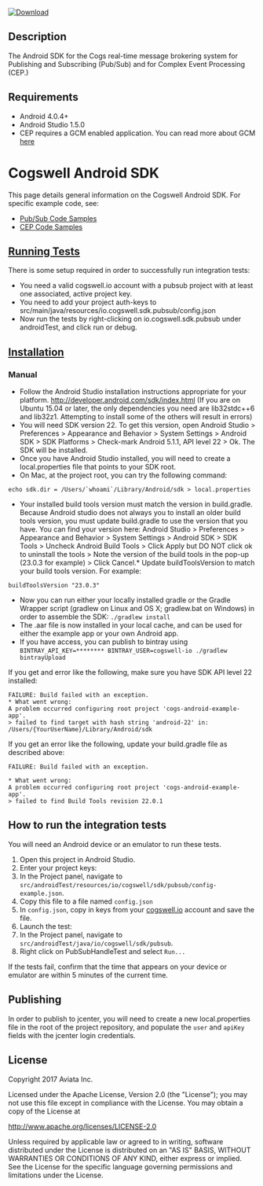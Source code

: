[ ![Download](https://api.bintray.com/packages/cogswell-io/maven/cogs-android-client-sdk/images/download.svg)](https://bintray.com/cogswell-io/maven/cogs-android-client-sdk/_latestVersion)

## Description
The Android SDK for the Cogs real-time message brokering system for Publishing and Subscribing (Pub/Sub) and for Complex Event Processing (CEP.)

## Requirements
* Android 4.0.4+
* Android Studio 1.5.0
* CEP requires a GCM enabled application. You can read more about GCM [here](https://developers.google.com/cloud-messaging/)

# Cogswell Android SDK
This page details general information on the Cogswell Android SDK. For specific example code, see:
* [Pub/Sub Code Samples](API-PUBSUB.md)
* [CEP Code Samples](API-CEP.md)

## [Running Tests](#testing)
There is some setup required in order to successfully run integration tests:
* You need a valid cogswell.io account with a pubsub project with at least one associated, active project key.
* You need to add your project auth-keys to src/main/java/resources/io.cogswell.sdk.pubsub/config.json
* Now run the tests by right-clicking on io.cogswell.sdk.pubsub under androidTest, and click run or debug.

## [Installation](#build-details)
### Manual
* Follow the Android Studio installation instructions appropriate for your platform. http://developer.android.com/sdk/index.html (If you are on Ubuntu 15.04 or later, the only dependencies you need are lib32stdc++6 and lib32z1. Attempting to install some of the others will result in errors)
* You will need SDK version 22. To get this version, open Android Studio > Preferences > Appearance and Behavior > System Settings > Android SDK > SDK Platforms > Check-mark Android 5.1.1, API level 22 > Ok.  The SDK will be installed.
* Once you have Android Studio installed, you will need to create a local.properties file that points to your SDK root.
* On Mac, at the project root, you can try the following command:
```
echo sdk.dir = /Users/`whoami`/Library/Android/sdk > local.properties
```
* Your installed build tools version must match the version in build.gradle.  Because Android studio does not always you to install an older build tools version, you must update build.gradle to use the version that you have.  You can find your version here: Android Studio > Preferences > Appearance and Behavior > System Settings > Android SDK > SDK Tools > Uncheck Android Build Tools > Click Apply but DO NOT click ok to uninstall the tools > Note the version of the build tools in the pop-up (23.0.3 for example) > Click Cancel.* Update buildToolsVersion to match your build tools version.  For example:
```
buildToolsVersion "23.0.3"
```
* Now you can run either your locally installed gradle or the Gradle Wrapper script (gradlew on Linux and OS X; gradlew.bat on Windows) in order to assemble the SDK: `./gradlew install`
* The .aar file is now installed in your local cache, and can be used for either the example app or your own Android app.
* If you have access, you can publish to bintray using `BINTRAY_API_KEY=******** BINTRAY_USER=cogswell-io ./gradlew bintrayUpload`

If you get and error like the following, make sure you have SDK API level 22 installed:
```
FAILURE: Build failed with an exception.
* What went wrong:
A problem occurred configuring root project 'cogs-android-example-app'.
> failed to find target with hash string 'android-22' in: /Users/{YourUserName}/Library/Android/sdk
```
If you get an error like the following, update your build.gradle file as described above:
```
FAILURE: Build failed with an exception.

* What went wrong:
A problem occurred configuring root project 'cogs-android-example-app'.
> failed to find Build Tools revision 22.0.1
```

## How to run the integration tests

You will need an Android device or an emulator to run these tests.  

1. Open this project in Android Studio.  
2. Enter your project keys:
  1. In the Project panel, navigate to `src/androidTest/resources/io/cogswell/sdk/pubsub/config-example.json`.
  2. Copy this file to a file named `config.json`
  3. In `config.json`, copy in keys from your [cogswell.io](https://cogswell.io) account and save the file.
3. Launch the test:
  1. In the Project panel, navigate to `src/androidTest/java/io/cogswell/sdk/pubsub`.
  2. Right click on PubSubHandleTest and select `Run...`
  
If the tests fail, confirm that the time that appears on your device or emulator are within 5 minutes of the current time.

## Publishing
In order to publish to jcenter, you will need to create a new local.properties file in the root of the project repository, and populate the `user` and `apiKey` fields with the jcenter login credentials.

## License
Copyright 2017 Aviata Inc.

Licensed under the Apache License, Version 2.0 (the "License");
you may not use this file except in compliance with the License.
You may obtain a copy of the License at

http://www.apache.org/licenses/LICENSE-2.0

Unless required by applicable law or agreed to in writing, software
distributed under the License is distributed on an "AS IS" BASIS,
WITHOUT WARRANTIES OR CONDITIONS OF ANY KIND, either express or implied.
See the License for the specific language governing permissions and
limitations under the License.
